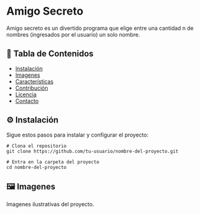 # Amigo Secreto

Amigo secreto es un divertido programa que elige entre una cantidad n de nombres (ingresados por el usuario) un solo nombre.

## 📌 Tabla de Contenidos

- [Instalación](#instalación)
- [Imagenes](#imagenes)
- [Características](#características)
- [Contribución](#contribución)
- [Licencia](#licencia)
- [Contacto](#contacto)
  
## ⚙️ Instalación

Sigue estos pasos para instalar y configurar el proyecto:

```
# Clona el repositorio
git clone https://github.com/tu-usuario/nombre-del-proyecto.git

# Entra en la carpeta del proyecto
cd nombre-del-proyecto
```

## 🖼️ Imagenes

Imagenes ilustrativas del proyecto.
```

```


